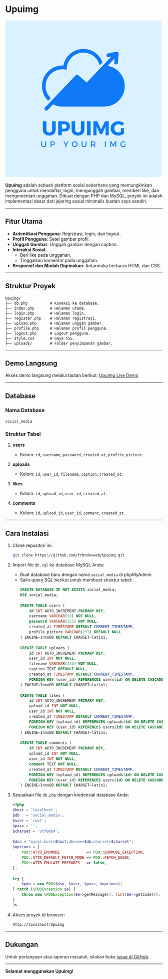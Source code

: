 # Upuimg

![Upuimg Logo](https://github.com/frhndevweb/Upuimg/blob/master/upuimg.png)

**Upuimg** adalah sebuah platform sosial sederhana yang memungkinkan pengguna untuk mendaftar, login, mengunggah gambar, memberi like, dan mengomentari unggahan. Dibuat dengan PHP dan MySQL, proyek ini adalah implementasi dasar dari jejaring sosial minimalis buatan saya sendiri.

---

## Fitur Utama
- **Autentikasi Pengguna**: Registrasi, login, dan logout.
- **Profil Pengguna**: Setel gambar profil.
- **Unggah Gambar**: Unggah gambar dengan caption.
- **Interaksi Sosial**:
  - Beri like pada unggahan.
  - Tinggalkan komentar pada unggahan.
- **Responsif dan Mudah Digunakan**: Antarmuka berbasis HTML dan CSS.

---

## Struktur Proyek
```
Upuimg/
├── db.php          # Koneksi ke database.
├── index.php       # Halaman utama.
├── login.php       # Halaman login.
├── register.php    # Halaman registrasi.
├── upload.php      # Halaman unggah gambar.
├── profile.php     # Halaman profil pengguna.
├── logout.php      # Logout pengguna.
├── style.css       # Gaya CSS.
├── uploads/        # Folder penyimpanan gambar.
```

---

## Demo Langsung
Akses demo langsung melalui tautan berikut: [Upuimg Live Demo](https://upuimg.kesug.com)

---

## Database
### Nama Database
`social_media`

### Struktur Tabel
1. **users**
   - Kolom: `id`, `username`, `password`, `created_at`, `profile_picture`.

2. **uploads**
   - Kolom: `id`, `user_id`, `filename`, `caption`, `created_at`.

3. **likes**
   - Kolom: `id`, `upload_id`, `user_id`, `created_at`.

4. **comments**
   - Kolom: `id`, `upload_id`, `user_id`, `comment`, `created_at`.

---

## Cara Instalasi
1. Clone repositori ini:
   ```bash
   git clone https://github.com/frhndevweb/Upuimg.git
   ```

2. Import file `db.sql` ke database MySQL Anda:
   - Buat database baru dengan nama `social_media` di phpMyAdmin.
   - Salin query SQL berikut untuk membuat struktur tabel:
     ```sql
     CREATE DATABASE IF NOT EXISTS social_media;
     USE social_media;

     CREATE TABLE users (
         id INT AUTO_INCREMENT PRIMARY KEY,
         username VARCHAR(50) NOT NULL,
         password VARCHAR(255) NOT NULL,
         created_at TIMESTAMP DEFAULT CURRENT_TIMESTAMP,
         profile_picture VARCHAR(255) DEFAULT NULL
     ) ENGINE=InnoDB DEFAULT CHARSET=latin1;

     CREATE TABLE uploads (
         id INT AUTO_INCREMENT PRIMARY KEY,
         user_id INT NOT NULL,
         filename VARCHAR(255) NOT NULL,
         caption TEXT DEFAULT NULL,
         created_at TIMESTAMP DEFAULT CURRENT_TIMESTAMP,
         FOREIGN KEY (user_id) REFERENCES users(id) ON DELETE CASCADE ON UPDATE CASCADE
     ) ENGINE=InnoDB DEFAULT CHARSET=latin1;

     CREATE TABLE likes (
         id INT AUTO_INCREMENT PRIMARY KEY,
         upload_id INT NOT NULL,
         user_id INT NOT NULL,
         created_at TIMESTAMP DEFAULT CURRENT_TIMESTAMP,
         FOREIGN KEY (upload_id) REFERENCES uploads(id) ON DELETE CASCADE ON UPDATE CASCADE,
         FOREIGN KEY (user_id) REFERENCES users(id) ON DELETE CASCADE ON UPDATE CASCADE
     ) ENGINE=InnoDB DEFAULT CHARSET=latin1;

     CREATE TABLE comments (
         id INT AUTO_INCREMENT PRIMARY KEY,
         upload_id INT NOT NULL,
         user_id INT NOT NULL,
         comment TEXT NOT NULL,
         created_at TIMESTAMP DEFAULT CURRENT_TIMESTAMP,
         FOREIGN KEY (upload_id) REFERENCES uploads(id) ON DELETE CASCADE ON UPDATE CASCADE,
         FOREIGN KEY (user_id) REFERENCES users(id) ON DELETE CASCADE ON UPDATE CASCADE
     ) ENGINE=InnoDB DEFAULT CHARSET=latin1;
     ```

3. Sesuaikan file `db.php` dengan kredensial database Anda:
   ```php
   <?php
   $host = 'localhost';
   $db   = 'social_media';
   $user = 'root';
   $pass = '';
   $charset = 'utf8mb4';

   $dsn = "mysql:host=$host;dbname=$db;charset=$charset";
   $options = [
       PDO::ATTR_ERRMODE            => PDO::ERRMODE_EXCEPTION,
       PDO::ATTR_DEFAULT_FETCH_MODE => PDO::FETCH_ASSOC,
       PDO::ATTR_EMULATE_PREPARES   => false,
   ];

   try {
       $pdo = new PDO($dsn, $user, $pass, $options);
   } catch (\PDOException $e) {
       throw new \PDOException($e->getMessage(), (int)$e->getCode());
   }
   ?>
   ```

4. Akses proyek di browser:
   ```
   http://localhost/Upuimg
   ```

---

## Dukungan
Untuk pertanyaan atau laporan masalah, silakan buka [issue di GitHub](https://github.com/frhndevweb/Upuimg/issues).

---

**Selamat menggunakan Upuimg!**

